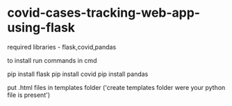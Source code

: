 # covid-cases-tracking-web-app-using-flask

required libraries - flask,covid,pandas

to install run commands in cmd

pip install flask
pip install covid
pip install pandas

put .html files in templates folder ('create templates folder were your python file is present')
